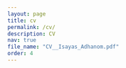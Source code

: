 ```yaml
---
layout: page
title: cv
permalink: /cv/
description: CV
nav: true
file_name: "CV__Isayas_Adhanom.pdf"
order: 4
---
```


